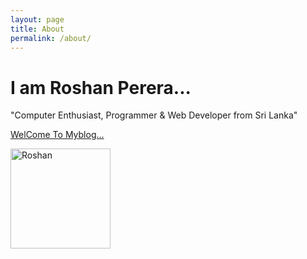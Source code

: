 ```yaml
---
layout: page
title: About
permalink: /about/
---
```


<main class="container">
    <div class="row align-items-md-stretch border rounded-3 text-bg-light">
        <div class="col-md-6">
            <h1>I am Roshan Perera...</h1>
            <p>"Computer Enthusiast, Programmer & Web Developer from Sri Lanka"</p>
            <p class="lead mb-0"><a href="#" class="text-white fw-bold">WelCome To Myblog...</a></p>
        </div>
        <div class="col-md-6">
            <div class="h-100 p-5 text-bg-dark rounded-3">
                <img src="https://avatars.githubusercontent.com/u/68834456?v=4" class="bd-placeholder-img rounded-circle" alt="Roshan" width="160" height="160" role="img">
            </div>
        </div>
    </div>
</main>


<script src="/js/jquery.min.js"></script>
<script src="/js/bootstrap.min.js"></script>
<link rel="stylesheet" type="text/css" href="/css/styles.css"/>
<link rel="stylesheet" type="text/css" href="/css/bootstrap.min.css"/>